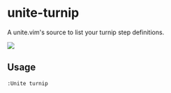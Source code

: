 # unite-turnip

A unite.vim's source to list your turnip step definitions.

![](https://s3-ap-northeast-1.amazonaws.com/mtsmfm/unite-turnip.gif)

## Usage

```
:Unite turnip
```
